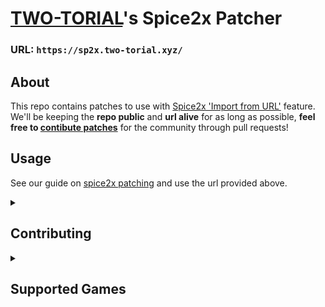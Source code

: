 # [TWO-TORIAL](https://two-torial.xyz)'s Spice2x Patcher

### URL: `https://sp2x.two-torial.xyz/`

## About

This repo contains patches to use with [Spice2x 'Import from URL'](https://github.com/spice2x/spice2x.github.io/wiki/Patching-DLLs-(hex-edits)#importing-patches-from-a-url) feature.  
We'll be keeping the **repo public** and **url alive** for as long as possible, **feel free to [contibute patches](CONTRIBUTING.md)** for the community through pull requests!

## Usage

See our guide on [spice2x patching](https://two-torial.xyz/extras/patchsp2x/) and use the url provided above.

<details><summary><h2>Contributing</h2></summary>

You may help the community by contributing patches.  

## How?

**Fork** the project, **add/modify** files, propose a **Pull Request** and we'll get to it asap.  
**Important Note:** When adding a new game version, add it to the [List of supported games](SUPPORTED.md) using the existing format, we won't merge your PR until you do.

Once a pull request is merged, patches will be available within minutes at `https://sp2x.two-torial.xyz/`

## JSON Naming

**Spice2x patches have one json file per game version**.  
It needs to be **[named in a very specific way](https://github.com/spice2x/spice2x.github.io/wiki/patches.json-specification#pe-identifier)** to be recognized by the [Spice2x 'Import from URL'](https://github.com/spice2x/spice2x.github.io/wiki/Patching-DLLs-(hex-edits)#importing-patches-from-a-url) feature.

A python [peinfo.py](https://github.com/akitakedits/peinfo) script is available to help you figure that name out for your provided game's dll file.  
Check out [peinfo's README](https://github.com/akitakedits/peinfo/blob/main/README.md) for more information.

## Converting web to json (spice2x) patches

Right now **this has to be done manually**, however we plan on having tooling available to make this easier.  
Look at the files respective structures (html and json) and try to figure it out yourself.

## Porting spice2x patches

It is possible to port patches from **one version of a game to another**.  
A python [port_sp2x_patches.py](https://github.com/akitakedits/port_sp2x_patches) script is available to help you through some of that work.  
However it will **not be able to port all patches** and it will **not always be 100% accurate**, **false positives can occur**.  
Porting patches the script cannot, or fixing false positives will have to be done manually.

</details>
<details><summary><h2>Supported Games</h2></summary>

*Click on a game's name to reveal supported versions.*

<details><summary><b>beatmania IIDX</b></summary>

<details><summary><b>beatmania IIDX 18 Resort Anthem</b></summary>

### [LDZ] `bm2dx.dll`
- 2011-07-12 - [JDZ-4e110e2b_ba839](JDZ-4e110e2b_ba839.json)

</details>
<details><summary><b>beatmania IIDX 19 Lincle</b></summary>

### [KDZ] `bm2dx.dll`
- 2012-09-03 - [KDZ-503f32fb_b6262](KDZ-503f32fb_b6262.json)

</details>
<details><summary><b>beatmania IIDX 20 tricoro</b></summary>

### [LDJ] `bm2dx.dll`
- 2012-09-19 - [LDJ-5052a3ea_c4112](LDJ-5052a3ea_c4112.json)
- 2013-09-09 - [LDJ-521ffeca_d8d73](LDJ-521ffeca_d8d73.json)

</details>
<details><summary><b>beatmania IIDX 21 SPADA</b></summary>

### [LDJ] `bm2dx.dll`
- 2013-10-02 - [LDJ-525394a7_d19f3](LDJ-525394a7_d19f3.json)
- 2014-07-16 - [LDJ-53bd1ab4_e7173](LDJ-53bd1ab4_e7173.json)
  
</details>
<details><summary><b>beatmania IIDX 22 PENDUAL</b></summary>

### [LDJ] `bm2dx.dll`
- 2014-09-17 - [LDJ-53ec605b_ccf53](LDJ-53ec605b_ccf53.json)
- 2015-08-05 - [LDJ-55b9eab9_f2d73](LDJ-55b9eab9_f2d73.json)

</details>
<details><summary><b>beatmania IIDX 23 copula</b></summary>

### [LDJ] `bm2dx.dll`
- 2016-08-31 - [LDJ-57ba48d8_e5d81](LDJ-57ba48d8_e5d81.json)

</details>
<details><summary><b>beatmania IIDX 24 SINOBUZ</b></summary>

### [LDJ] `bm2dx.dll`
- 2017-08-28 - [LDJ-599b7176_f4fb1](LDJ-599b7176_f4fb1.json)

</details>
<details><summary><b>beatmania IIDX 25 CANNON BALLERS</b></summary>

### [LDJ] `bm2dx.dll`
- 2018-09-19 - [LDJ-5b985f71_183324](LDJ-5b985f71_183324.json)

</details>
<details><summary><b>beatmania IIDX 26 Rootage</b></summary>

### [LDJ] `bm2dx.dll`
- 2019-09-02 - [LDJ-5d651fc5_415844](LDJ-5d651fc5_415844.json)
- 2019-10-07 - [LDJ-5d91850e_4158c4](LDJ-5d91850e_4158c4.json)

</details>
<details><summary><b>beatmania IIDX 27 HEROIC VERSE</b></summary>

### [LDJ-003] `bm2dx.dll`
- 2020-09-29 - [LDJ-5f713b52_6d4090](LDJ-5f713b52_6d4090.json)

### [LDJ-010] `bm2dx.dll`
- 2020-09-29 - [LDJ-5f713946_7f52b0](LDJ-5f713946_7f52b0.json)

</details>
<details><summary><b>beatmania IIDX 28 BISTROVER</b></summary>

### [LDJ] `bm2dx.dll`
- 2021-04-26 - [LDJ-6080c473_8338b0](LDJ-6080c473_8338b0.json)
- 2021-08-30 - [LDJ-612729e9_91a910](LDJ-612729e9_91a910.json)

### [LDJ-003] `bm2dx.dll`
- 2021-09-15 - [LDJ-613aa4d4_91aa00](LDJ-613aa4d4_91aa00.json)

### [LDJ-010] `bm2dx.dll`
- 2021-09-15 - [LDJ-613aa28a_9e58d0](LDJ-613aa28a_9e58d0.json)

</details>
<details><summary><b>beatmania IIDX 29 CastHour</b></summary>

### [LDJ] `bm2dx.dll`
- 2021-10-13 rev.1 - [LDJ-6166642e_73d61c](LDJ-6166642e_73d61c.json)
- 2021-10-13 - [LDJ-615f8b4f_73d62c](LDJ-615f8b4f_73d62c.json)
- 2021-11-17 - [LDJ-618db775_73f33c](LDJ-618db775_73f33c.json)
- 2022-03-01 - [LDJ-6214444e_6460bc](LDJ-6214444e_6460bc.json)
- 2022-04-12 - [LDJ-624cde85_648a3c](LDJ-624cde85_648a3c.json)
- 2022-05-09 - [LDJ-6268e9b4_64f34c](LDJ-6268e9b4_64f34c.json)
- 2022-06-20 - [LDJ-62a2ca92_66281c](LDJ-62a2ca92_66281c.json)
- 2022-07-13 - [LDJ-62c69413_66431c](LDJ-62c69413_66431c.json)

### [LDJ-003] `bm2dx.dll`
- 2022-08-24 - [LDJ-63040c54_6679ac](LDJ-63040c54_6679ac.json)

### [LDJ-010] `bm2dx.dll`
- 2022-08-24 - [LDJ-63040b80_73273c](LDJ-63040b80_73273c.json)

</details>
<details><summary><b>beatmania IIDX 30 RESIDENT</b></summary>

### [LDJ-003] `bm2dx.dll`
- 2023-09-05 - [LDJ-64ef0ff5_1037754](LDJ-64ef0ff5_1037754.json)

### [LDJ-010] `bm2dx.dll`
- 2023-09-05 - [LDJ-64ef0ec9_844b10](LDJ-64ef0ec9_844b10.json)

### [LDJ-012] `bm2dx.dll`
- 2023-09-05 - [LDJ-64ef1153_777dc0](LDJ-64ef1153_777dc0.json)

</details>
<details><summary><b>beatmania IIDX 31 EPOLIS</b></summary>

### [LDJ-012] `bm2dx.dll`
- 2023-10-18 - [LDJ-65290d78_9254f0](LDJ-65290d78_9254f0.json)
- 2024-03-05 - [LDJ-65de809d_94e9bc](LDJ-65de809d_94e9bc.json)
- 2024-04-15 - [LDJ-661758fa_95ceec](LDJ-661758fa_95ceec.json)
- 2024-05-07 - [LDJ-662a0a1f_98f11c](LDJ-662a0a1f_98f11c.json)
- 2024-06-05 - [LDJ-665e9f8f_9a384c](LDJ-665e9f8f_9a384c.json)

### [LDJ-010] `bm2dx.dll`
- 2023-12-06 - [LDJ-656d3226_a145e0](LDJ-656d3226_a145e0.json)
- 2024-03-25 - [LDJ-65fbdb9b_a29c4c](LDJ-65fbdb9b_a29c4c.json)
- 2024-05-07 - [LDJ-662a05c7_a5bf9c](LDJ-662a05c7_a5bf9c.json)
- 2024-06-05 - [LDJ-6657c7bb_a706cc](LDJ-6657c7bb_a706cc.json)

</details>
</details>

<details><summary><b>Sound Voltex</b></summary>

<details><summary><b>SOUND VOLTEX II -infinite infection-</b></summary>

### [KFC] `soundvoltex.dll`
- 2014-10-22 (PhaseII) - [KFC-543e7ccd_10e693](KFC-543e7ccd_10e693.json)

</details>
<details><summary><b>SOUND VOLTEX III GRAVITY WARS</b></summary>

### [KFC] `soundvoltex.dll`
- 2015-11-16 (Season 1) - [KFC-56497884_20131c](KFC-56497884_20131c.json)
- 2016-12-12 (Season 2) - [KFC-58365cd4_21e91c](KFC-58365cd4_21e91c.json)

</details>
<details><summary><b>SOUND VOLTEX IV HEAVENLY HAVEN</b></summary>

### [KFC] `soundvoltex.dll`
- 2018-01-16 - [KFC-5a55ed92_26d3cb](KFC-5a55ed92_26d3cb.json)
- 2019-02-06 - [KFC-5c541c96_27bc7b](KFC-5c541c96_27bc7b.json)

</details>
<details><summary><b>SOUND VOLTEX VIVID WAVE</b></summary>

### [KFC] `soundvoltex.dll`
- 2019-10-31 (CN ver.) - [KFC-5dbaae15_36ea80](KFC-5dbaae15_36ea80.json)
- 2020-01-15 - [KFC-5e18527b_31c780](KFC-5e18527b_31c780.json)
- 2020-12-22 - [KFC-5fdadbea_330980](KFC-5fdadbea_330980.json)

</details>
<details><summary><b>SOUND VOLTEX EXCEED GEAR</b></summary>

### [KFC] `soundvoltex.dll`
- 2021-12-14 - [KFC-61b19602_57ac68](KFC-61b19602_57ac68.json)
- 2024-01-16 - [KFC-659f91b3_696318](KFC-659f91b3_696318.json)
- 2024-01-30 - [KFC-65b1fc65_69c278](KFC-65b1fc65_69c278.json)
- 2024-02-06 - [KFC-65bb66cb_69cfb8](KFC-65bb66cb_69cfb8.json)
- 2024-02-20 - [KFC-65cda95b_6a5748](KFC-65cda95b_6a5748.json)
- 2024-03-18 - [KFC-65f174e7_6ae218](KFC-65f174e7_6ae218.json)
- 2024-04-02 - [KFC-66039c56_6be478](KFC-66039c56_6be478.json)
- 2024-04-30 - [KFC-6629f133_6bcea8](KFC-6629f133_6bcea8.json)
- 2024-05-21 - [KFC-6643ed55_663968](KFC-6643ed55_663968.json)
- 2024-06-04 - [KFC-6656ee0c_664a78](KFC-6656ee0c_664a78.json)
- 2024-06-25 - [KFC-667290d9_665948](KFC-667290d9_665948.json) (**UNTESTED and missing 'Note FPS Target'**)

</details>
</details>
</details>
